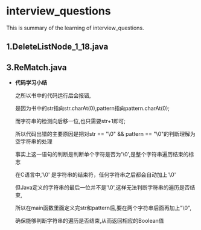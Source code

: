 # interview_questions
This is summary of the learning of interview_questions.


## 1.DeleteListNode_1_18.java



## 3.ReMatch.java
* **代码学习小结**  

  之所以书中的代码运行后会报错,  

  是因为书中的str指向str.charAt(0),pattern指向pattern.charAt(0);  

  而字符串的检测向后移一位,也只需要str+1即可;  

  所以代码出错的主要原因是把对str == "\0" && pattern == "\0"的判断理解为空字符串的处理  

  事实上这一语句的判断是判断单个字符是否为'\0',是整个字符串遍历结束的标志  

  在C语言中,'\0' 是字符串的结束符，任何字符串之后都会自动加上'\0'  

  但Java定义的字符串的最后一位并不是'\0',这样无法判断字符串的遍历是否结束,  

  所以在main函数里面定义完str和pattern后,要在两个字符串后面再加上"\0",  

  确保能够判断字符串的遍历是否结束,从而返回相应的Boolean值 
